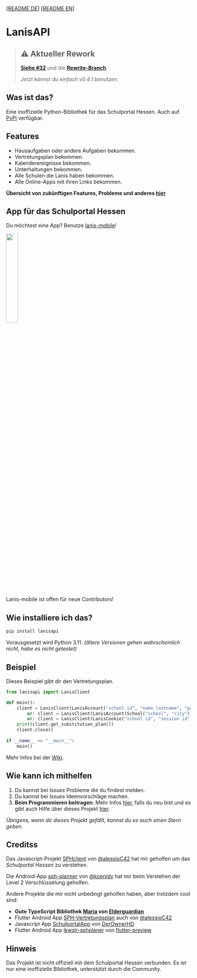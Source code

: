 [[README DE](https://github.com/kurwjan/LanisAPI/blob/master/README-DE.md)]  [[README EN](https://github.com/kurwjan/LanisAPI/blob/master/README.md)]

# LanisAPI

> ## ⚠ Aktueller Rework
> **[Siehe #32](https://github.com/kurwjan/LanisAPI/issues/32)** und die **[Rewrite-Branch](https://github.com/kurwjan/LanisAPI/tree/rewrite)**.
> 
> *Jetzt kannst du einfach v0.4.1 benutzen.*

## Was ist das?

Eine inoffizielle Python-Bibliothek für das Schulportal Hessen. Auch auf [PyPi](https://pypi.org/project/lanisapi/) verfügbar.

## Features

+ Hausaufgaben oder andere Aufgaben bekommen.
+ Vertretungsplan bekommen.
+ Kalenderereignisse bekommen.
+ Unterhaltungen bekommen.
+ Alle Schulen die Lanis haben bekommen.
+ Alle Online-Apps mit ihren Links bekommen.

**Übersicht von zukünftigen Features, Probleme und anderes [hier](https://github.com/users/kurwjan/projects/2)**

## App für das Schulportal Hessen
Du möchtest eine App? Benutze [lanis-mobile](https://github.com/alessioC42/lanis-mobile)!

[<img src="https://github.com/alessioC42/lanis-mobile/assets/84250128/19d30436-32f7-4cbe-b78e-f2fee3583c28" width="25%">](https://github.com/alessioC42/lanis-mobile)

Lanis-mobile ist offen für neue Contributors!

## Wie installiere ich das?

```sh
pip install lanisapi
```

Vorausgesetzt wird Python 3.11. *(ältere Versionen gehen wahrscheinlich nicht, habe es nicht getestet)*

## Beispiel

Dieses Beispiel gibt dir den Vertretungsplan.

```python
from lanisapi import LanisClient

def main():
    client = LanisClient(LanisAccount("school id", "name.lastname", "password"))
        or: client = LanisClient(LanisAccount(School("school", "city"), "name.lastname", "password"))
        or: client = LanisClient(LanisCookie("school id", "session id"))
    print(client.get_substitution_plan())
    client.close()
    
if __name__ == "__main__":
    main()
```

Mehr Infos bei der [Wiki](https://lanisapi.readthedocs.io/en/latest/first_steps.html).

## Wie kann ich mithelfen

1. Du kannst bei *Issues* Probleme die du findest melden.
2. Du kannst bei *Issues* Ideenvorschläge machen.
3. **Beim Programmieren beitragen**: Mehr Infos [hier](https://docs.github.com/en/get-started/quickstart/contributing-to-projects), falls du neu bist und es gibt auch Hilfe über dieses Projekt [hier](https://lanisapi.readthedocs.io/en/latest/contributing/programming_help.html).

*Übrigens, wenn dir dieses Projekt gefällt, kannst du es auch einen Stern geben.*

## Creditss

Das Javascript-Projekt [SPHclient](https://github.com/alessioC42/SPHclient) von [@alessioC42](https://github.com/alessioC42) hat mir geholfen um das *Schulportal Hessen* zu verstehen.

Die Android-App [sph-planner](https://github.com/koenidv/sph-planner) von [@koenidv](https://github.com/koenidv) hat mir beim Verstehen der Level 2 Verschlüsselung geholfen.

Andere Projekte die mir nicht unbedingt geholfen haben, aber trotzdem cool sind:

+ **Gute TypeScript Bibliothek [Maria](https://github.com/elderguardian/maria) von [Elderguardian](https://github.com/elderguardian/)**
+ Flutter Android App [SPH-Vertretungsplan](https://github.com/alessioC42/SPH-vertretungsplan) auch von [@alessioC42](https://github.com/alessioC42)
+ Javascript App [SchulportalApp](https://github.com/DerOwnerHD/SchulportalApp) von [DerOwnerHD](https://github.com/DerOwnerHD)
+ Flutter Android App [lkwslr-sphplaner](https://github.com/flutter-preview/lkwslr-sphplaner) von [flutter-preview](https://github.com/flutter-preview)

## Hinweis

Das Projekt ist nicht offiziell mit dem Schulportal Hessen verbunden. Es ist nur eine inoffizielle Bibliothek, unterstützt durch die Community.
